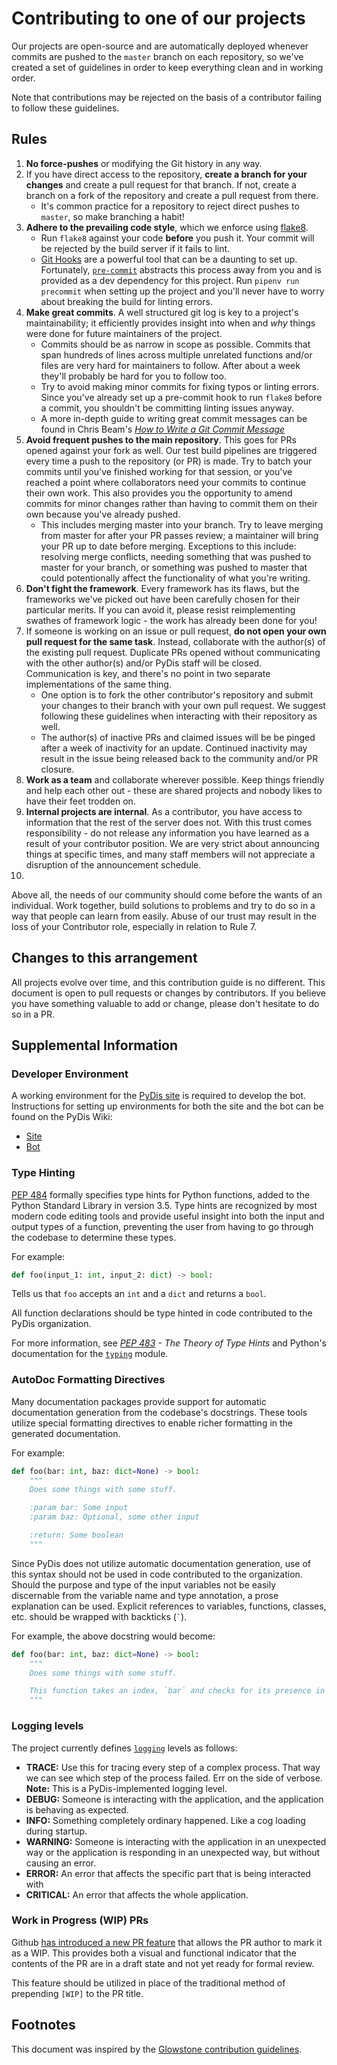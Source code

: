 # Contributing to one of our projects

Our projects are open-source and are automatically deployed whenever commits are pushed to the `master` branch on each repository, so we've created a set of guidelines in order to keep everything clean and in working order.

Note that contributions may be rejected on the basis of a contributor failing to follow these guidelines.

## Rules

1. **No force-pushes** or modifying the Git history in any way.
2. If you have direct access to the repository, **create a branch for your changes** and create a pull request for that branch. If not, create a branch on a fork of the repository and create a pull request from there.
    * It's common practice for a repository to reject direct pushes to `master`, so make branching a habit!
3. **Adhere to the prevailing code style**, which we enforce using [flake8](http://flake8.pycqa.org/en/latest/index.html).
    * Run `flake8` against your code **before** you push it. Your commit will be rejected by the build server if it fails to lint.
    * [Git Hooks](https://git-scm.com/book/en/v2/Customizing-Git-Git-Hooks) are a powerful tool that can be a daunting to set up. Fortunately, [`pre-commit`](https://github.com/pre-commit/pre-commit) abstracts this process away from you and is provided as a dev dependency for this project. Run `pipenv run precommit` when setting up the project and you'll never have to worry about breaking the build for linting errors.
4. **Make great commits**. A well structured git log is key to a project's maintainability; it efficiently provides insight into when and *why* things were done for future maintainers of the project.
    * Commits should be as narrow in scope as possible. Commits that span hundreds of lines across multiple unrelated functions and/or files are very hard for maintainers to follow. After about a week they'll probably be hard for you to follow too.
    * Try to avoid making minor commits for fixing typos or linting errors. Since you've already set up a pre-commit hook to run `flake8` before a commit, you shouldn't be committing linting issues anyway.
    * A more in-depth guide to writing great commit messages can be found in Chris Beam's [*How to Write a Git Commit Message*](https://chris.beams.io/posts/git-commit/)
5. **Avoid frequent pushes to the main repository**. This goes for PRs opened against your fork as well. Our test build pipelines are triggered every time a push to the repository (or PR) is made. Try to batch your commits until you've finished working for that session, or you've reached a point where collaborators need your commits to continue their own work. This also provides you the opportunity to amend commits for minor changes rather than having to commit them on their own because you've already pushed.
    * This includes merging master into your branch. Try to leave merging from master for after your PR passes review; a maintainer will bring your PR up to date before merging. Exceptions to this include: resolving merge conflicts, needing something that was pushed to master for your branch, or something was pushed to master that could potentionally affect the functionality of what you're writing.
6. **Don't fight the framework**. Every framework has its flaws, but the frameworks we've picked out have been carefully chosen for their particular merits. If you can avoid it, please resist reimplementing swathes of framework logic - the work has already been done for you!
7. If someone is working on an issue or pull request, **do not open your own pull request for the same task**. Instead, collaborate with the author(s) of the existing pull request. Duplicate PRs opened without communicating with the other author(s) and/or PyDis staff will be closed. Communication is key, and there's no point in two separate implementations of the same thing.
    * One option is to fork the other contributor's repository and submit your changes to their branch with your own pull request. We suggest following these guidelines when interacting with their repository as well.
    * The author(s) of inactive PRs and claimed issues will be be pinged after a week of inactivity for an update. Continued inactivity may result in the issue being released back to the community and/or PR closure.
8. **Work as a team** and collaborate wherever possible. Keep things friendly and help each other out - these are shared projects and nobody likes to have their feet trodden on.
9. **Internal projects are internal**. As a contributor, you have access to information that the rest of the server does not. With this trust comes responsibility - do not release any information you have learned as a result of your contributor position. We are very strict about announcing things at specific times, and many staff members will not appreciate a disruption of the announcement schedule.
10. 

Above all, the needs of our community should come before the wants of an individual. Work together, build solutions to problems and try to do so in a way that people can learn from easily. Abuse of our trust may result in the loss of your Contributor role, especially in relation to Rule 7.

## Changes to this arrangement

All projects evolve over time, and this contribution guide is no different. This document is open to pull requests or changes by contributors. If you believe you have something valuable to add or change, please don't hesitate to do so in a PR.

##  Supplemental Information
### Developer Environment
A working environment for the [PyDis site](https://github.com/python-discord/site) is required to develop the bot. Instructions for setting up environments for both the site and the bot can be found on the PyDis Wiki:
  * [Site](https://wiki.pythondiscord.com/wiki/contributing/project/site)
  * [Bot](https://wiki.pythondiscord.com/wiki/contributing/project/bot)

### Type Hinting
[PEP 484](https://www.python.org/dev/peps/pep-0484/) formally specifies type hints for Python functions, added to the Python Standard Library in version 3.5. Type hints are recognized by most modern code editing tools and provide useful insight into both the input and output types of a function, preventing the user from having to go through the codebase to determine these types. 

For example:

```py
def foo(input_1: int, input_2: dict) -> bool:
```

Tells us that `foo` accepts an `int` and a `dict` and returns a `bool`.

All function declarations should be type hinted in code contributed to the PyDis organization.

For more information, see *[PEP 483](https://www.python.org/dev/peps/pep-0483/) - The Theory of Type Hints* and Python's documentation for the [`typing`](https://docs.python.org/3/library/typing.html) module.

### AutoDoc Formatting Directives
Many documentation packages provide support for automatic documentation generation from the codebase's docstrings. These tools utilize special formatting directives to enable richer formatting in the generated documentation.

For example:

```py
def foo(bar: int, baz: dict=None) -> bool:
    """
    Does some things with some stuff.

    :param bar: Some input
    :param baz: Optional, some other input

    :return: Some boolean
    """
```

Since PyDis does not utilize automatic documentation generation, use of this syntax should not be used in code contributed to the organization. Should the purpose and type of the input variables not be easily discernable from the variable name and type annotation, a prose explanation can be used. Explicit references to variables, functions, classes, etc. should be wrapped with backticks (`` ` ``).

For example, the above docstring would become:

```py
def foo(bar: int, baz: dict=None) -> bool:
    """
    Does some things with some stuff.

    This function takes an index, `bar` and checks for its presence in the database `baz`, passed as a dictionary. Returns `False` if `baz` is not passed.
    """
```

### Logging levels
The project currently defines [`logging`](https://docs.python.org/3/library/logging.html) levels as follows:
* **TRACE:** Use this for tracing every step of a complex process. That way we can see which step of the process failed. Err on the side of verbose. **Note:** This is a PyDis-implemented logging level.
* **DEBUG:** Someone is interacting with the application, and the application is behaving as expected.
* **INFO:** Something completely ordinary happened. Like a cog loading during startup.
* **WARNING:** Someone is interacting with the application in an unexpected way or the application is responding in an unexpected way, but without causing an error.
* **ERROR:** An error that affects the specific part that is being interacted with
* **CRITICAL:** An error that affects the whole application.

### Work in Progress (WIP) PRs
Github [has introduced a new PR feature](https://github.blog/2019-02-14-introducing-draft-pull-requests/) that allows the PR author to mark it as a WIP. This provides both a visual and functional indicator that the contents of the PR are in a draft state and not yet ready for formal review.

This feature should be utilized in place of the traditional method of prepending `[WIP]` to the PR title.

## Footnotes

This document was inspired by the [Glowstone contribution guidelines](https://github.com/GlowstoneMC/Glowstone/blob/dev/docs/CONTRIBUTING.md).
